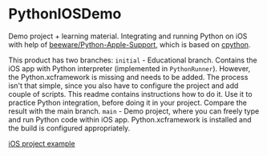 # PythonIOSDemo

Demo project + learning material. Integrating and running Python on iOS with help of [beeware/Python-Apple-Support](https://github.com/beeware/Python-Apple-support), which is based on [cpython](https://github.com/python/cpython).

This product has two branches: 
`initial` - Educational branch. Contains the iOS app with Python interpreter (implemented in `PythonRunner`). However, the Python.xcframework is missing and needs to be added. The process isn't that simple, since you also have to configure the project and add couple of scripts. This readme contains instructions how to do it. Use it to practice Python integration, before doing it in your project. Compare the result with the main branch.
`main` - Demo project, where you can freely type and run Python code within iOS app. Python.xcframework is installed and the build is configured appropriately.

[iOS project example](./screenshot.png)